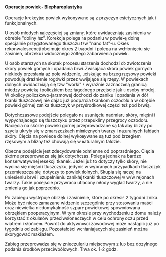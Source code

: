 <h4 class="text-center text-primary">Operacje powiek - Blepharoplastyka</h4>

Operacje krekcyjne powiek wykonywane są z przyczyn estetycznych jak i funkcjonalnych.

U osób młodych najczęściej są zmiany, które uwidaczniają zasinienia w obrebie "doliny łez". Korekcja polega na podaniu w powiekę dolną specjalnie przygotowanego tłuszczu tzw "nano fat"-u. Okres rekonwalescencji obejmuje okres 2 tygodni i polega na wchłonięciu się zasinień, obrzeku i widocznego zółtego zabarwienia powiek.

U osób starszych na skutek procesu starzenia dochodzi do zwiotczenia skóry powiek górnych i opadania brwi. Zwisajaca skóra powiek górnych niekiedy przesłania aż pole widzenie, uciskając na brzeg rzęsowy powieki powodują drażnienie rogówki przez wwijające się rzęsy. W powiekach dolnych uwidaczniają się tzw "worki" z wyraźnie zaznaczoną granicą miedzy powieką i policzkiem bez łagodnego przejście jak u osoby młodej. W okolicy policzkowo-jarzmowej dochodzi do zaniku i opadania w dół tkanki tłuszczowej nie dajac już podparcia tkankom oczodołu a w obrębie powieki górnej zanika tłuszczyk w przyśrodkowej części tuż pod brwią.

Dotychczasowe podejście polegało na usunięciu nadmiaru skóry, mięśni i wypychajacego się tłuszczyku przez przepukliny przegrody oczodołu. Nacięcia na skórze powieki górnej przeprowadzane są tak aby blizny po szyciu ukryły się w zmarszczkach mimicznych twarzy i naturalnych fałdach skóry. Cięcia na powiece dolnej wykonywane są tuż pod brzegiem rzęsowym a blizny też chowają się w naturalnym fałdzie.

Obecne podejście jest zdecydowanie odmienne od poprzedniego. Cięcia skórne przeprowadza się jak dotychczas. Polega jednak na bardzo konserwatywnej resekcji tkanek. Jeżeli już to dotyczy tylko skóry, nie wycina się mięśni i tłuszczyku, jedynie w wybranych przypadkach tłuszczyk przemieszcza się, dotyczy to powiek dolnych. Skupia się raczej na uniesieniu brwi i uzupełnieniu zanikłej tkanki tłuszczowej w w/w rejonach twarzy. Takie podejście przywraca utracony młody wyglad twarzy, a nie zmienia go jak poprzednio.

Po zabiegu wystepuje obrzęk i zasinienie, które po okresie 2 tygodni znika. Może być nieco zamazane widzenie szczególnie przy stosowaniu maści oraz niewielka niedomykalność szpary powiekowej spowodowana obrzękiem pooperacyjnym. W tym okresie przy wychodzeniu z domu należy korzystać z okularów przeciwsłonecznych w celu ochrony oczu przed wiatrem i słońcem. Powrót do aktywnosci zawodowej może nastąpić już po tygodniu od zabiegu. Pozostałości wchłaniajacych się zasinień można skorygować makijażem.

Zabieg przeprowadza się w znieczuleniu miejscowym z lub bez dozylnego podania środków przeciwbólowych. Trwa ok. 1-2 godz.
